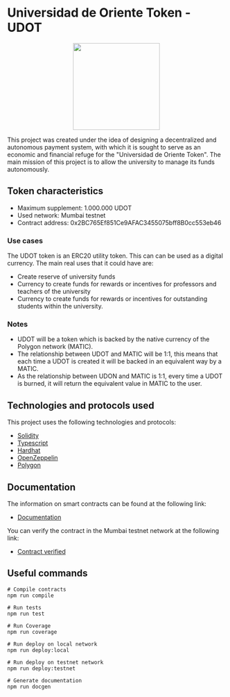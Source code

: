 # Universidad de Oriente Token - UDOT

<div align="center">
    <img 
        src="https://upload.wikimedia.org/wikipedia/commons/thumb/4/41/Logo_UDO.svg/1200px-Logo_UDO.svg.png"
        width="200"
    />
</div>


This project was created under the idea of designing a decentralized and autonomous payment system, with which it is sought to serve as an economic and financial refuge for the "Universidad de Oriente Token". The main mission of this project is to allow the university to manage its funds autonomously.

## Token characteristics

- Maximum supplement: 1.000.000 UDOT
- Used network: Mumbai testnet
- Contract address: 0x2BC765Ef851Ce9AFAC3455075bff8B0cc553eb46

### Use cases
The UDOT token is an ERC20 utility token. This can can be used as a digital currency. The main real uses that it could have are:

- Create reserve of university funds
- Currency to create funds for rewards or incentives for professors and teachers of the university
- Currency to create funds for rewards or incentives for outstanding students within the university.

### Notes

- UDOT will be a token which is backed by the native currency of the Polygon network (MATIC).
- The relationship between UDOT and MATIC will be 1:1, this means that each time a UDOT is created it will be backed in an equivalent way by a MATIC.
- As the relationship between UDON and MATIC is 1:1, every time a UDOT is burned, it will return the equivalent value in MATIC to the user.

## Technologies and protocols used

This project uses the following technologies and protocols:
* [Solidity](https://docs.soliditylang.org/en/v0.8.23/)
* [Typescript](https://www.typescriptlang.org/docs/)
* [Hardhat](https://hardhat.org/docs)
* [OpenZeppelin](https://docs.openzeppelin.com/)
* [Polygon](https://docs.polygon.technology/) 

## Documentation

The information on smart contracts can be found at the following link:
* [Documentation](https://github.com/Ljrr3045/udo-erc20-token/blob/master/docs/index.md)

You can verify the contract in the Mumbai testnet network at the following link:
* [Contract verified](https://mumbai.polygonscan.com/address/0x2BC765Ef851Ce9AFAC3455075bff8B0cc553eb46)

## Useful commands

```
# Compile contracts
npm run compile

# Run tests
npm run test

# Run Coverage
npm run coverage

# Run deploy on local network
npm run deploy:local

# Run deploy on testnet network
npm run deploy:testnet

# Generate documentation
npm run docgen
```

